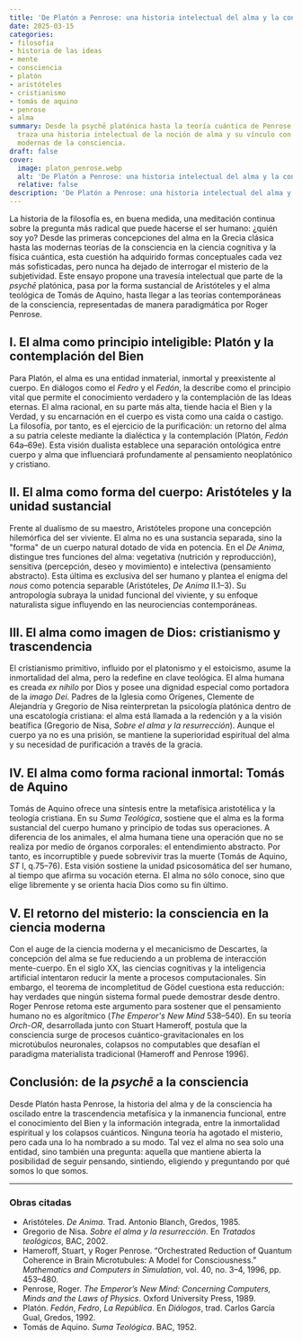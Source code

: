 ```yaml
---
title: 'De Platón a Penrose: una historia intelectual del alma y la consciencia'
date: 2025-03-15
categories:
- filosofía
- historia de las ideas
- mente
- consciencia
- platón
- aristóteles
- cristianismo
- tomás de aquino
- penrose
- alma
summary: Desde la psychē platónica hasta la teoría cuántica de Penrose, este ensayo
  traza una historia intelectual de la noción de alma y su vínculo con las teorías
  modernas de la consciencia.
draft: false
cover:
  image: platon_penrose.webp
  alt: 'De Platón a Penrose: una historia intelectual del alma y la consciencia'
  relative: false
description: 'De Platón a Penrose: una historia intelectual del alma y la consciencia.'
---
```

La historia de la filosofía es, en buena medida, una meditación continua sobre la pregunta más radical que puede hacerse el ser humano: ¿quién soy yo? Desde las primeras concepciones del alma en la Grecia clásica hasta las modernas teorías de la consciencia en la ciencia cognitiva y la física cuántica, esta cuestión ha adquirido formas conceptuales cada vez más sofisticadas, pero nunca ha dejado de interrogar el misterio de la subjetividad. Este ensayo propone una travesía intelectual que parte de la *psychē* platónica, pasa por la forma sustancial de Aristóteles y el alma teológica de Tomás de Aquino, hasta llegar a las teorías contemporáneas de la consciencia, representadas de manera paradigmática por Roger Penrose.

## I. El alma como principio inteligible: Platón y la contemplación del Bien

Para Platón, el alma es una entidad inmaterial, inmortal y preexistente al cuerpo. En diálogos como el *Fedro* y el *Fedón*, la describe como el principio vital que permite el conocimiento verdadero y la contemplación de las Ideas eternas. El alma racional, en su parte más alta, tiende hacia el Bien y la Verdad, y su encarnación en el cuerpo es vista como una caída o castigo. La filosofía, por tanto, es el ejercicio de la purificación: un retorno del alma a su patria celeste mediante la dialéctica y la contemplación (Platón, *Fedón* 64a–69e). Esta visión dualista establece una separación ontológica entre cuerpo y alma que influenciará profundamente al pensamiento neoplatónico y cristiano.

## II. El alma como forma del cuerpo: Aristóteles y la unidad sustancial

Frente al dualismo de su maestro, Aristóteles propone una concepción hilemórfica del ser viviente. El alma no es una sustancia separada, sino la "forma" de un cuerpo natural dotado de vida en potencia. En el *De Anima*, distingue tres funciones del alma: vegetativa (nutrición y reproducción), sensitiva (percepción, deseo y movimiento) e intelectiva (pensamiento abstracto). Esta última es exclusiva del ser humano y plantea el enigma del *nous* como potencia separable (Aristóteles, *De Anima* II.1–3). Su antropología subraya la unidad funcional del viviente, y su enfoque naturalista sigue influyendo en las neurociencias contemporáneas.

## III. El alma como imagen de Dios: cristianismo y trascendencia

El cristianismo primitivo, influido por el platonismo y el estoicismo, asume la inmortalidad del alma, pero la redefine en clave teológica. El alma humana es creada *ex nihilo* por Dios y posee una dignidad especial como portadora de la *imago Dei*. Padres de la Iglesia como Orígenes, Clemente de Alejandría y Gregorio de Nisa reinterpretan la psicología platónica dentro de una escatología cristiana: el alma está llamada a la redención y a la visión beatífica (Gregorio de Nisa, *Sobre el alma y la resurrección*). Aunque el cuerpo ya no es una prisión, se mantiene la superioridad espiritual del alma y su necesidad de purificación a través de la gracia.

## IV. El alma como forma racional inmortal: Tomás de Aquino

Tomás de Aquino ofrece una síntesis entre la metafísica aristotélica y la teología cristiana. En su *Suma Teológica*, sostiene que el alma es la forma sustancial del cuerpo humano y principio de todas sus operaciones. A diferencia de los animales, el alma humana tiene una operación que no se realiza por medio de órganos corporales: el entendimiento abstracto. Por tanto, es incorruptible y puede sobrevivir tras la muerte (Tomás de Aquino, *ST* I, q.75–76). Esta visión sostiene la unidad psicosomática del ser humano, al tiempo que afirma su vocación eterna. El alma no sólo conoce, sino que elige libremente y se orienta hacia Dios como su fin último.

## V. El retorno del misterio: la consciencia en la ciencia moderna

Con el auge de la ciencia moderna y el mecanicismo de Descartes, la concepción del alma se fue reduciendo a un problema de interacción mente-cuerpo. En el siglo XX, las ciencias cognitivas y la inteligencia artificial intentaron reducir la mente a procesos computacionales. Sin embargo, el teorema de incompletitud de Gödel cuestiona esta reducción: hay verdades que ningún sistema formal puede demostrar desde dentro. Roger Penrose retoma este argumento para sostener que el pensamiento humano no es algorítmico (*The Emperor's New Mind* 538–540). En su teoría *Orch-OR*, desarrollada junto con Stuart Hameroff, postula que la consciencia surge de procesos cuántico-gravitacionales en los microtúbulos neuronales, colapsos no computables que desafían el paradigma materialista tradicional (Hameroff and Penrose 1996).

## Conclusión: de la *psychē* a la consciencia

Desde Platón hasta Penrose, la historia del alma y de la consciencia ha oscilado entre la trascendencia metafísica y la inmanencia funcional, entre el conocimiento del Bien y la información integrada, entre la inmortalidad espiritual y los colapsos cuánticos. Ninguna teoría ha agotado el misterio, pero cada una lo ha nombrado a su modo. Tal vez el alma no sea solo una entidad, sino también una pregunta: aquella que mantiene abierta la posibilidad de seguir pensando, sintiendo, eligiendo y preguntando por qué somos lo que somos.

---

### Obras citadas

- Aristóteles. *De Anima*. Trad. Antonio Blanch, Gredos, 1985.  
- Gregorio de Nisa. *Sobre el alma y la resurrección*. En *Tratados teológicos*, BAC, 2002.  
- Hameroff, Stuart, y Roger Penrose. “Orchestrated Reduction of Quantum Coherence in Brain Microtubules: A Model for Consciousness.” *Mathematics and Computers in Simulation*, vol. 40, no. 3–4, 1996, pp. 453–480.  
- Penrose, Roger. *The Emperor’s New Mind: Concerning Computers, Minds and the Laws of Physics*. Oxford University Press, 1989.  
- Platón. *Fedón*, *Fedro*, *La República*. En *Diálogos*, trad. Carlos García Gual, Gredos, 1992.  
- Tomás de Aquino. *Suma Teológica*. BAC, 1952.